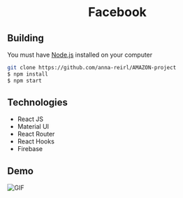 
<h1 align='center'>Facebook</h1>

## Building
You must have [Node.js](https://nodejs.org) installed on your computer

```bash
git clone https://github.com/anna-reirl/AMAZON-project
$ npm install 
$ npm start
```

## Technologies
* React JS
* Material UI
* React Router
* React Hooks
* Firebase


## Demo 
![GIF]()
